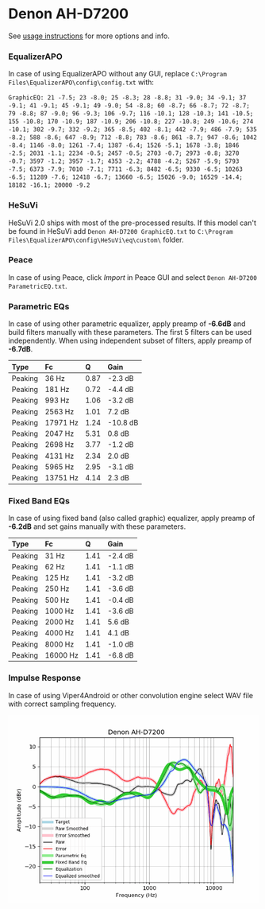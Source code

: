 # Denon AH-D7200
See [usage instructions](https://github.com/jaakkopasanen/AutoEq#usage) for more options and info.

### EqualizerAPO
In case of using EqualizerAPO without any GUI, replace `C:\Program Files\EqualizerAPO\config\config.txt`
with:
```
GraphicEQ: 21 -7.5; 23 -8.0; 25 -8.3; 28 -8.8; 31 -9.0; 34 -9.1; 37 -9.1; 41 -9.1; 45 -9.1; 49 -9.0; 54 -8.8; 60 -8.7; 66 -8.7; 72 -8.7; 79 -8.8; 87 -9.0; 96 -9.3; 106 -9.7; 116 -10.1; 128 -10.3; 141 -10.5; 155 -10.8; 170 -10.9; 187 -10.9; 206 -10.8; 227 -10.8; 249 -10.6; 274 -10.1; 302 -9.7; 332 -9.2; 365 -8.5; 402 -8.1; 442 -7.9; 486 -7.9; 535 -8.2; 588 -8.6; 647 -8.9; 712 -8.8; 783 -8.6; 861 -8.7; 947 -8.6; 1042 -8.4; 1146 -8.0; 1261 -7.4; 1387 -6.4; 1526 -5.1; 1678 -3.8; 1846 -2.5; 2031 -1.1; 2234 -0.5; 2457 -0.5; 2703 -0.7; 2973 -0.8; 3270 -0.7; 3597 -1.2; 3957 -1.7; 4353 -2.2; 4788 -4.2; 5267 -5.9; 5793 -7.5; 6373 -7.9; 7010 -7.1; 7711 -6.3; 8482 -6.5; 9330 -6.5; 10263 -6.5; 11289 -7.6; 12418 -6.7; 13660 -6.5; 15026 -9.0; 16529 -14.4; 18182 -16.1; 20000 -9.2
```

### HeSuVi
HeSuVi 2.0 ships with most of the pre-processed results. If this model can't be found in HeSuVi add
`Denon AH-D7200 GraphicEQ.txt` to `C:\Program Files\EqualizerAPO\config\HeSuVi\eq\custom\` folder.

### Peace
In case of using Peace, click *Import* in Peace GUI and select `Denon AH-D7200 ParametricEQ.txt`.

### Parametric EQs
In case of using other parametric equalizer, apply preamp of **-6.6dB** and build filters manually
with these parameters. The first 5 filters can be used independently.
When using independent subset of filters, apply preamp of **-6.7dB**.

| Type    | Fc       |    Q | Gain     |
|:--------|:---------|:-----|:---------|
| Peaking | 36 Hz    | 0.87 | -2.3 dB  |
| Peaking | 181 Hz   | 0.72 | -4.4 dB  |
| Peaking | 993 Hz   | 1.06 | -3.2 dB  |
| Peaking | 2563 Hz  | 1.01 | 7.2 dB   |
| Peaking | 17971 Hz | 1.24 | -10.8 dB |
| Peaking | 2047 Hz  | 5.31 | 0.8 dB   |
| Peaking | 2698 Hz  | 3.77 | -1.2 dB  |
| Peaking | 4131 Hz  | 2.34 | 2.0 dB   |
| Peaking | 5965 Hz  | 2.95 | -3.1 dB  |
| Peaking | 13751 Hz | 4.14 | 2.3 dB   |

### Fixed Band EQs
In case of using fixed band (also called graphic) equalizer, apply preamp of **-6.2dB** and set
gains manually with these parameters.

| Type    | Fc       |    Q | Gain    |
|:--------|:---------|:-----|:--------|
| Peaking | 31 Hz    | 1.41 | -2.4 dB |
| Peaking | 62 Hz    | 1.41 | -1.1 dB |
| Peaking | 125 Hz   | 1.41 | -3.2 dB |
| Peaking | 250 Hz   | 1.41 | -3.6 dB |
| Peaking | 500 Hz   | 1.41 | -0.4 dB |
| Peaking | 1000 Hz  | 1.41 | -3.6 dB |
| Peaking | 2000 Hz  | 1.41 | 5.6 dB  |
| Peaking | 4000 Hz  | 1.41 | 4.1 dB  |
| Peaking | 8000 Hz  | 1.41 | -1.0 dB |
| Peaking | 16000 Hz | 1.41 | -6.8 dB |

### Impulse Response
In case of using Viper4Android or other convolution engine select WAV file with correct sampling frequency.

![](https://raw.githubusercontent.com/jaakkopasanen/AutoEq/master/results/oratory1990/harman_over-ear_2018/Denon%20AH-D7200/Denon%20AH-D7200.png)